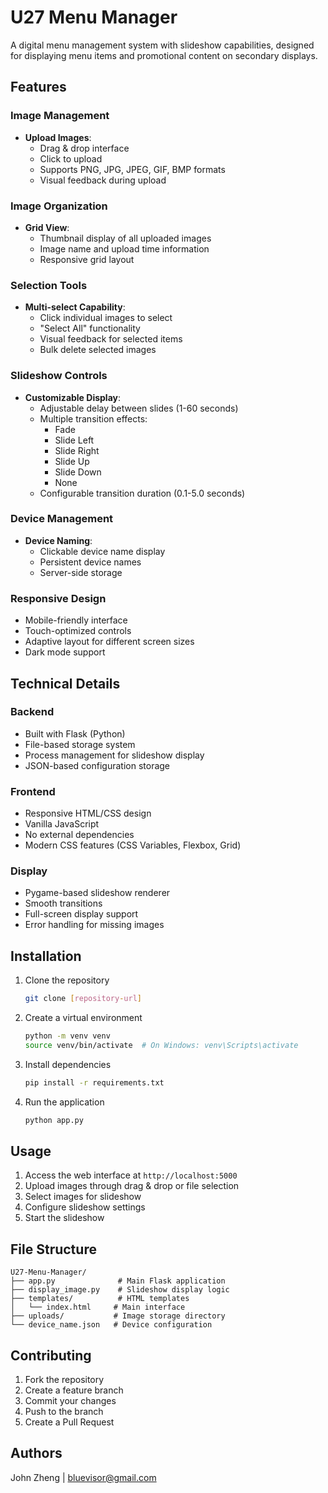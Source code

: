 # U27 Menu Manager

A digital menu management system with slideshow capabilities, designed for displaying menu items and promotional content on secondary displays.

## Features

### Image Management
- **Upload Images**: 
  - Drag & drop interface
  - Click to upload
  - Supports PNG, JPG, JPEG, GIF, BMP formats
  - Visual feedback during upload

### Image Organization
- **Grid View**: 
  - Thumbnail display of all uploaded images
  - Image name and upload time information
  - Responsive grid layout

### Selection Tools
- **Multi-select Capability**:
  - Click individual images to select
  - "Select All" functionality
  - Visual feedback for selected items
  - Bulk delete selected images

### Slideshow Controls
- **Customizable Display**:
  - Adjustable delay between slides (1-60 seconds)
  - Multiple transition effects:
    - Fade
    - Slide Left
    - Slide Right
    - Slide Up
    - Slide Down
    - None
  - Configurable transition duration (0.1-5.0 seconds)

### Device Management
- **Device Naming**:
  - Clickable device name display
  - Persistent device names
  - Server-side storage

### Responsive Design
- Mobile-friendly interface
- Touch-optimized controls
- Adaptive layout for different screen sizes
- Dark mode support

## Technical Details

### Backend
- Built with Flask (Python)
- File-based storage system
- Process management for slideshow display
- JSON-based configuration storage

### Frontend
- Responsive HTML/CSS design
- Vanilla JavaScript
- No external dependencies
- Modern CSS features (CSS Variables, Flexbox, Grid)

### Display
- Pygame-based slideshow renderer
- Smooth transitions
- Full-screen display support
- Error handling for missing images

## Installation

1. Clone the repository
   ```bash
   git clone [repository-url]
   ```

2. Create a virtual environment
   ```bash
   python -m venv venv
   source venv/bin/activate  # On Windows: venv\Scripts\activate
   ```

3. Install dependencies
   ```bash
   pip install -r requirements.txt
   ```

4. Run the application
   ```bash
   python app.py
   ```

## Usage

1. Access the web interface at `http://localhost:5000`
2. Upload images through drag & drop or file selection
3. Select images for slideshow
4. Configure slideshow settings
5. Start the slideshow

## File Structure
```
U27-Menu-Manager/
├── app.py              # Main Flask application
├── display_image.py    # Slideshow display logic
├── templates/          # HTML templates
│   └── index.html     # Main interface
├── uploads/           # Image storage directory
└── device_name.json   # Device configuration
```

## Contributing

1. Fork the repository
2. Create a feature branch
3. Commit your changes
4. Push to the branch
5. Create a Pull Request

## Authors

John Zheng | bluevisor@gmail.com
